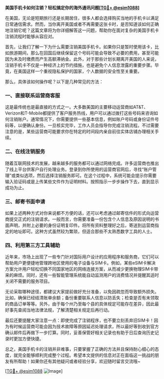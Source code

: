 **美国手机卡如何注销？轻松搞定你的海外通讯问题[[TG💪+ @esim1088](https://t.me/s/esim1088)]**

在美国，无论是短期旅行还是长期居住，很多人都会选择购买当地的手机卡以满足日常通信需求。然而，当你离开美国或者不再需要这张卡时，是否知道该如何正确地注销它呢？这篇文章将为你详细解答这一问题，帮助你在面对复杂的美国手机卡注销流程时能够从容应对。

首先，让我们了解一下为什么需要注销美国手机卡。如果你只是暂时使用该卡，比如旅游期间，那么在回国后继续保留这个号码可能会导致不必要的费用，甚至可能因为未及时缴费而产生高额滞纳金。此外，对于那些计划长期离开美国的人来说，注销手机卡不仅是一种经济上的节约措施，也是避免个人信息泄露的重要步骤。毕竟，在美国这样一个重视隐私保护的国家，个人数据的安全性至关重要。

那么，具体该如何操作呢？以下是几种常见的方法：

### 一、直接联系运营商客服

这是最传统也是最直接的方式之一。大多数美国的主要移动运营商如AT&T、Verizon和T-Mobile都提供了客户服务热线，用户可以通过拨打这些号码来咨询如何注销账户。通常情况下，你需要提供一些基本信息，例如账户号码或身份证件号码等，以便确认身份。一旦核实完毕，工作人员会指导你完成注销流程。不过需要注意的是，某些运营商可能要求你在特定的时间段内亲自前往实体店铺办理相关手续。

### 二、在线注销服务

随着互联网技术的发展，越来越多的服务都可以通过网络完成。许多运营商也推出了线上平台供客户自行处理业务。登录到你所使用的运营商官网后，寻找“账户管理”或类似选项，然后选择注销服务即可。在这个过程中，系统可能会提示你需要输入验证码或是上传某些文件作为证明材料。按照指示一步步操作下去，直到显示成功为止。

### 三、邮寄书面申请

如果上述两种方式对你来说都不方便的话，还可以考虑通过邮寄信件的形式向运营商提交正式的注销请求。一般而言，你需要准备一份包含个人信息及原因说明的书面声明，并附上必要的身份证明复印件。将所有资料整理好之后，寄送到运营商指定的地址即可。这种方式虽然较为繁琐，但适合那些不太熟悉数字工具的人士。

### 四、利用第三方工具辅助

近年来，市场上出现了一些专门针对国际用户设计的应用程序和服务商，它们可以帮助用户更便捷地管理跨地区使用的电子设备与SIM卡。例如，某些eSIM卡解决方案允许用户轻松切换不同国家地区的网络连接方案，从而减少更换物理SIM卡带来的麻烦。同时，还有一些智能管理系统能自动监测用户的消费情况并提醒其适时关闭不需要的服务项目。

无论采取哪种途径，都建议大家提前做好充分准备，以免因疏忽而导致额外损失。比如，确保已经结清账单余额；备份重要联系人信息以防丢失；检查是否有未领取的商品订单等等。另外，由于每个州乃至每个县的具体规定可能存在差异，因此最好事先查阅当地法律法规，了解清楚相关规定后再行动。

最后还要提醒大家注意一点：即使完成了注销程序，也不要立刻丢弃旧SIM卡！因为有时候运营商可能会因为技术故障等原因延迟处理请求，所以最好等到收到官方确认邮件后再做下一步打算。同时，妥善保管好相关记录也有助于日后查询历史记录时更加方便快捷。

总之，美国手机卡的注销并非难事，只要掌握了正确的方法并且保持耐心细心的态度，就完全能够顺利完成整个过程。希望本文提供的信息对正在面临这一挑战的朋友有所帮助！如果你还有其他疑问或者经验分享，欢迎随时留言交流哦~

[[TG💪+ @esim1088](https://t.me/s/esim1088) ![Image](https://i.postimg.cc/4NQfJmqS/Snipaste-2025-05-13-00-14-12.png)]
